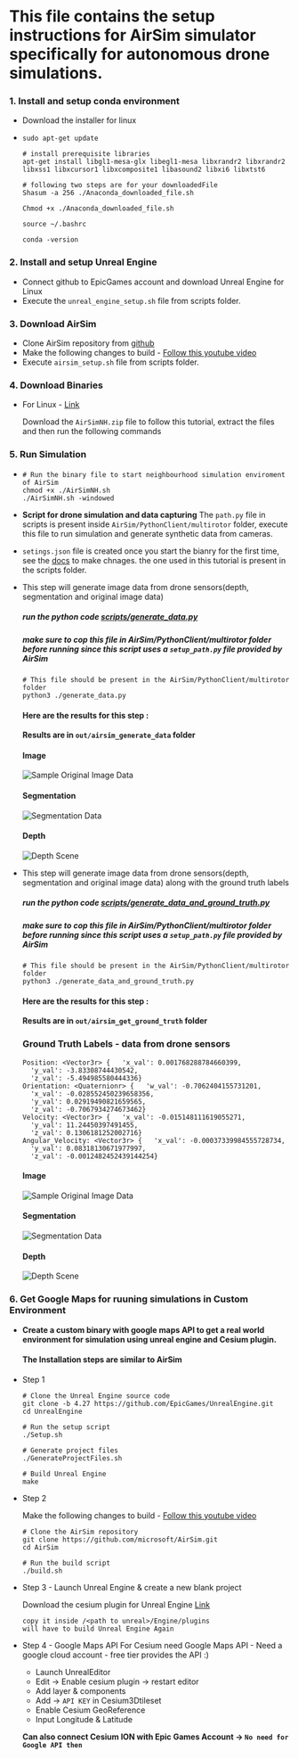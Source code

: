 # This file contains the setup instructions for AirSim simulator specifically for autonomous drone simulations.

### 1. **Install and setup conda environment**

* Download the installer for linux
* ```
  sudo apt-get update

  # install prerequisite libraries
  apt-get install libgl1-mesa-glx libegl1-mesa libxrandr2 libxrandr2 libxss1 libxcursor1 libxcomposite1 libasound2 libxi6 libxtst6

  # following two steps are for your downloadedFile
  Shasum -a 256 ./Anaconda_downloaded_file.sh

  Chmod +x ./Anaconda_downloaded_file.sh

  source ~/.bashrc 

  conda -version
  ```

### 2.  Install and setup Unreal Engine

* Connect github to EpicGames account and download Unreal Engine for Linux
* Execute the ``unreal_engine_setup.sh`` file from scripts folder.

### 3. Download AirSim

* Clone AirSim repository from [github](https://github.com/microsoft/AirSim)
* Make the following changes to build - [Follow this youtube video](https://www.youtube.com/watch?v=jJ4mqo4Ge8U&t=585s)
* Execute ``airsim_setup.sh`` file from scripts folder.

### 4. Download Binaries

* For Linux - [Link](https://github.com/Microsoft/AirSim/releases)
  
  Download the `AirSimNH.zip` file to follow this tutorial, extract the files and then run the following commands

### 5. Run Simulation

* ```
  # Run the binary file to start neighbourhood simulation enviroment of AirSim
  chmod +x ./AirSimNH.sh 
  ./AirSimNH.sh -windowed
  ```

* **Script for drone simulation and data capturing**
  The ``path.py`` file in scripts is present inside ``AirSim/PythonClient/multirotor`` folder, execute this file to run simulation and generate synthetic data from cameras.

* ``setings.json`` file is created once you start the bianry for the first time, see the [docs](https://microsoft.github.io/AirSim/settings/) to make chnages. the one used in this tutorial is present in the scripts folder.
  
* This step will generate image data from drone sensors(depth, segmentation and original image data)
  ##### run the python code [scripts/generate_data.py](scripts/generate_data.py)
  ##### make sure to cop this file in AirSim/PythonClient/multirotor folder before running since this script uses a `setup_path.py` file provided by AirSim
  ```
  # This file should be present in the AirSim/PythonClient/multirotor folder
  python3 ./generate_data.py
  ```
  #### Here are the results for this step :

  **Results are in `out/airsim_generate_data` folder**
    
  #### Image
  ![Sample Original Image Data](out/airsim_generate_data/scene.png)

  #### Segmentation
  ![Segmentation Data](out/airsim_generate_data/segmentation.png)

  #### Depth
  ![Depth Scene](out/airsim_generate_data/depth.png)

* This step will generate image data from drone sensors(depth, segmentation and original image data) along with the ground truth labels
  ##### run the python code [scripts/generate_data_and_ground_truth.py](scripts/generate_data_and_ground_truth.py)
  ##### make sure to cop this file in AirSim/PythonClient/multirotor folder before running since this script uses a `setup_path.py` file provided by AirSim
  ```
  # This file should be present in the AirSim/PythonClient/multirotor folder
  python3 ./generate_data_and_ground_truth.py
  ```
  #### Here are the results for this step :

  **Results are in `out/airsim_get_ground_truth` folder**

  ### Ground Truth Labels - data from drone sensors
  ```
  Position: <Vector3r> {   'x_val': 0.001768288784660399,
    'y_val': -3.83308744430542,
    'z_val': -5.494985580444336}
  Orientation: <Quaternionr> {   'w_val': -0.7062404155731201,
    'x_val': -0.028552450239658356,
    'y_val': 0.02919490821659565,
    'z_val': -0.7067934274673462}
  Velocity: <Vector3r> {   'x_val': -0.015148111619055271,
    'y_val': 11.24450397491455,
    'z_val': 0.1306181252002716}
  Angular_Velocity: <Vector3r> {   'x_val': -0.00037339984555728734,
    'y_val': 0.08318130671977997,
    'z_val': -0.0012482452439144254}

  ```
    
  #### Image
  ![Sample Original Image Data](out/airsim_get_ground_truth/scene.png)

  #### Segmentation
  ![Segmentation Data](out/airsim_get_ground_truth/segmentation.png)

  #### Depth
  ![Depth Scene](out/airsim_get_ground_truth/depth.png)


### 6. Get Google Maps for ruuning simulations in Custom Environment

* **Create a custom binary with google maps API to get a real world environment for simulation using unreal engine and Cesium plugin.**

  #### The Installation steps are similar to AirSim

* Step 1
  ```
  # Clone the Unreal Engine source code
  git clone -b 4.27 https://github.com/EpicGames/UnrealEngine.git
  cd UnrealEngine

  # Run the setup script
  ./Setup.sh

  # Generate project files
  ./GenerateProjectFiles.sh

  # Build Unreal Engine
  make

  ```

* Step 2
  
  Make the following changes to build - [Follow this youtube video](https://www.youtube.com/watch?v=jJ4mqo4Ge8U&t=585s)

  ```
  # Clone the AirSim repository
  git clone https://github.com/microsoft/AirSim.git
  cd AirSim

  # Run the build script
  ./build.sh
  ```

* Step 3 - Launch Unreal Engine & create a new blank project
  
  Download the cesium plugin for Unreal Engine [Link](https://github.com/CesiumGS/cesium-unreal/releases)

  ```
  copy it inside /<path to unreal>/Engine/plugins
  will have to build Unreal Engine Again

  ```

* Step 4 - Google Maps API
  For Cesium need Google Maps API - Need a google cloud account - free tier provides the API :)

  - Launch UnrealEditor
  - Edit -> Enable cesium plugin -> restart editor
  - Add layer & components
  - Add -> `API KEY` in Cesium3Dtileset
  - Enable Cesium GeoReference 
  - Input Longitude & Latitude

  **Can also connect Cesium ION with Epic Games Account -> `No need for Google API then`**
